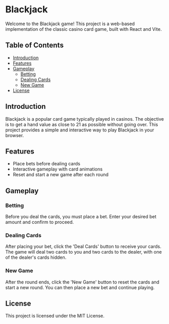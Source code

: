 # Blackjack

Welcome to the Blackjack game! This project is a web-based implementation of the classic casino card game, built with React and Vite.

## Table of Contents

- [Introduction](#introduction)
- [Features](#features)
- [Gameplay](#gameplay)
  - [Betting](#betting)
  - [Dealing Cards](#dealing-cards)
  - [New Game](#new-game)
- [License](#license)

## Introduction

Blackjack is a popular card game typically played in casinos. The objective is to get a hand value as close to 21 as possible without going over. This project provides a simple and interactive way to play Blackjack in your browser.

## Features

- Place bets before dealing cards
- Interactive gameplay with card animations
- Reset and start a new game after each round

## Gameplay

### Betting

Before you deal the cards, you must place a bet. Enter your desired bet amount and confirm to proceed.

### Dealing Cards

After placing your bet, click the 'Deal Cards' button to receive your cards. The game will deal two cards to you and two cards to the dealer, with one of the dealer's cards hidden.

### New Game

After the round ends, click the 'New Game' button to reset the cards and start a new round. You can then place a new bet and continue playing.

## License

This project is licensed under the MIT License.
